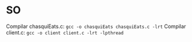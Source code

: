 # SO
Compilar chasquiEats.c:
`gcc -o chasquiEats chasquiEats.c -lrt`
Compilar client.c:
`gcc -o client client.c -lrt -lpthread`

